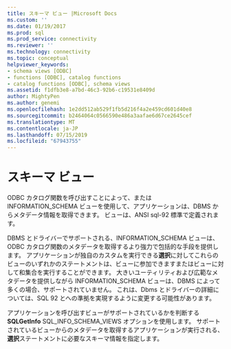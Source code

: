 ```yaml
---
title: スキーマ ビュー |Microsoft Docs
ms.custom: ''
ms.date: 01/19/2017
ms.prod: sql
ms.prod_service: connectivity
ms.reviewer: ''
ms.technology: connectivity
ms.topic: conceptual
helpviewer_keywords:
- schema views [ODBC]
- functions [ODBC], catalog functions
- catalog functions [ODBC], schema views
ms.assetid: f1dfb3e8-a7bd-46c3-92b6-c19531e8409d
author: MightyPen
ms.author: genemi
ms.openlocfilehash: 1e2dd512ab529f1fb5d216f4a2e459cd601d40e8
ms.sourcegitcommit: b2464064c0566590e486a3aafae6d67ce2645cef
ms.translationtype: MT
ms.contentlocale: ja-JP
ms.lasthandoff: 07/15/2019
ms.locfileid: "67943755"
---
```

# <a name="schema-views"></a>スキーマ ビュー
ODBC カタログ関数を呼び出すことによって、または INFORMATION_SCHEMA ビューを使用して、アプリケーションは、DBMS からメタデータ情報を取得できます。 ビューは、ANSI sql-92 標準で定義されます。  
  
 DBMS とドライバーでサポートされる、INFORMATION_SCHEMA ビューは、ODBC カタログ関数のメタデータを取得するより強力で包括的な手段を提供します。 アプリケーションが独自のカスタムを実行できる**選択**に対してこれらのビューのいずれかのステートメントは、ビューに参加できますまたはビューに対して和集合を実行することができます。 大きいユーティリティおよび広範なメタデータを提供しながら INFORMATION_SCHEMA ビューは、DBMS によって多くの場合、サポートされていません。 これは、Dbms とドライバーの詳細については、SQL 92 とへの準拠を実現するように変更する可能性があります。  
  
 アプリケーションを呼び出すビューがサポートされているかを判断する**SQLGetInfo** SQL_INFO_SCHEMA_VIEWS オプションを使用します。 サポートされているビューからのメタデータを取得するアプリケーションが実行される、**選択**ステートメントに必要なスキーマ情報を指定します。
